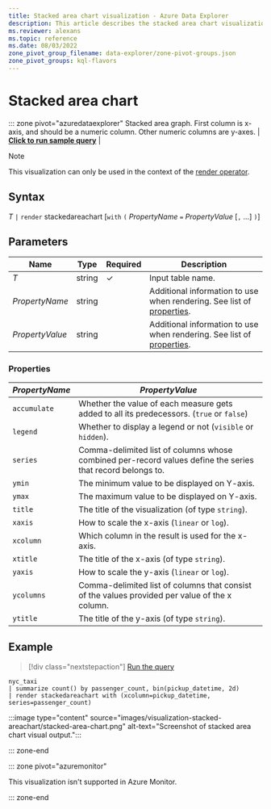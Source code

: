 ```yaml
---
title: Stacked area chart visualization - Azure Data Explorer
description: This article describes the stacked area chart visualization in Azure Data Explorer.
ms.reviewer: alexans
ms.topic: reference
ms.date: 08/03/2022
zone_pivot_group_filename: data-explorer/zone-pivot-groups.json
zone_pivot_groups: kql-flavors
---
```

# Stacked area chart

::: zone pivot="azuredataexplorer"
Stacked area graph. First column is x-axis, and should be a numeric column. Other numeric columns are y-axes. |  **[**Click to run sample query**](https://dataexplorer.azure.com/clusters/help/databases/Samples?query=H4sIAAAAAAAAA03LSwqAIBRG4XmruEODRs5bi4j+oeQDrjcyaPEZTZp+nOORq2ngiKanm9AFxdMHZotidIoFTV3z8tcXh42DRw8mamLdDm8Z1gXLQkRnlKC6q+nIZe3zAzEfsitrAAAA)** |

> [!NOTE]
> This visualization can only be used in the context of the [render operator](renderoperator.md).

## Syntax

*T* `|` `render` stackedareachart [`with` `(` *PropertyName* `=` *PropertyValue* [`,` ...] `)`]

## Parameters

| Name | Type | Required | Description |
| -- | -- | -- | -- |
| *T* | string | &check; | Input table name.
| *PropertyName* | string | | Additional information to use when rendering. See list of [properties](#properties).
| *PropertyValue* | string | | Additional information to use when rendering. See list of [properties](#properties).

### Properties

|*PropertyName*|*PropertyValue*                                                                   |
|--------------|----------------------------------------------------------------------------------|
|`accumulate`  |Whether the value of each measure gets added to all its predecessors. (`true` or `false`)|
|`legend`      |Whether to display a legend or not (`visible` or `hidden`).                       |
|`series`      |Comma-delimited list of columns whose combined per-record values define the series that record belongs to.|
|`ymin`        |The minimum value to be displayed on Y-axis.                                      |
|`ymax`        |The maximum value to be displayed on Y-axis.                                      |
|`title`       |The title of the visualization (of type `string`).                                |
|`xaxis`       |How to scale the x-axis (`linear` or `log`).                                      |
|`xcolumn`     |Which column in the result is used for the x-axis.                                |
|`xtitle`      |The title of the x-axis (of type `string`).                                       |
|`yaxis`       |How to scale the y-axis (`linear` or `log`).                                      |
|`ycolumns`    |Comma-delimited list of columns that consist of the values provided per value of the x column.|
|`ytitle`      |The title of the y-axis (of type `string`).                                       |
    
## Example

> [!div class="nextstepaction"]
> <a href="https://dataexplorer.azure.com/clusters/help/databases/Samples?query=H4sIAAAAAAAAA2WNMQ7CMAwAd17hMZE6sfctketY1CpxI9sRLeLxIEZYT7o7PakEHnJ5gY/W0OTJQPvQSBmWEzq6s97YyhdOsIimLrSNXioGhzSe4FrzJ2CslQ08kDauaIy0ogU8JFZIB+330XT+k51N2OefU34D4n9FXJoAAAA=" target="_blank">Run the query</a>

```kusto
nyc_taxi
| summarize count() by passenger_count, bin(pickup_datetime, 2d)
| render stackedareachart with (xcolumn=pickup_datetime, series=passenger_count)
```

:::image type="content" source="images/visualization-stacked-areachart/stacked-area-chart.png" alt-text="Screenshot of stacked area chart visual output.":::

::: zone-end

::: zone pivot="azuremonitor"

This visualization isn't supported in Azure Monitor.

::: zone-end